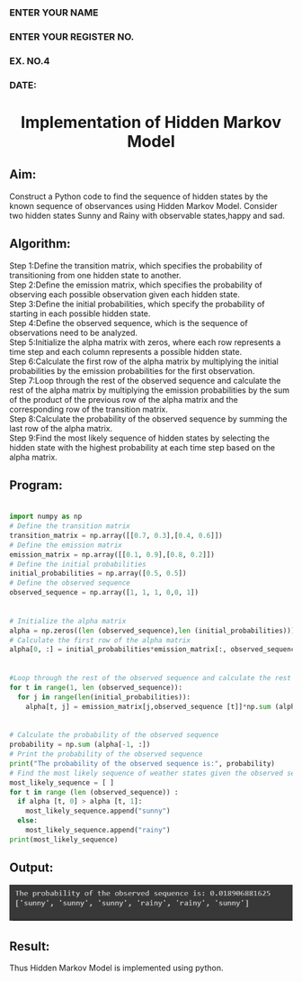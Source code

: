 <H3>ENTER YOUR NAME</H3>
<H3>ENTER YOUR REGISTER NO.</H3>
<H3>EX. NO.4</H3>
<H3>DATE:</H3>
<H1 ALIGN =CENTER> Implementation of Hidden Markov Model</H1>

## Aim: 
Construct a Python code to find the sequence of hidden states by the known sequence of observances using Hidden Markov Model. Consider two hidden states Sunny and Rainy with observable states,happy and sad.

## Algorithm:

Step 1:Define the transition matrix, which specifies the probability of transitioning from  one hidden state to another.<br>
Step 2:Define the emission matrix, which specifies the probability of observing each possible observation given each hidden state.<br>
Step 3:Define the initial probabilities, which specify the probability of starting in each possible hidden state.<br>
Step 4:Define the observed sequence, which is the sequence of observations need to  be analyzed.<br>
Step 5:Initialize the alpha matrix with zeros, where each row represents a time step and each column represents a possible hidden state.<br>
Step 6:Calculate the first row of the alpha matrix by multiplying the initial  probabilities by the emission probabilities for the first observation.<br>
Step 7:Loop through the rest of the observed sequence and calculate the rest of the alpha matrix by multiplying the emission probabilities by the sum of the product of 
       the previous row of the alpha matrix and the corresponding row of the transition matrix.<br>
Step 8:Calculate the probability of the observed sequence by summing the last row of the alpha matrix.<br>
Step 9:Find the most likely sequence of hidden states by selecting the hidden state with the highest probability at each time step based on the alpha matrix.<br>

## Program:
```py

import numpy as np
# Define the transition matrix 
transition_matrix = np.array([[0.7, 0.3],[0.4, 0.6]])
# Define the emission matrix
emission_matrix = np.array([[0.1, 0.9],[0.8, 0.2]])
# Define the initial probabilities 
initial_probabilities = np.array([0.5, 0.5])
# Define the observed sequence
observed_sequence = np.array([1, 1, 1, 0,0, 1])


# Initialize the alpha matrix
alpha = np.zeros((len (observed_sequence),len (initial_probabilities)))
# Calculate the first row of the alpha matrix 
alpha[0, :] = initial_probabilities*emission_matrix[:, observed_sequence[0]]


#Loop through the rest of the observed sequence and calculate the rest of the alpha matrix 
for t in range(1, len (observed_sequence)):
  for j in range(len(initial_probabilities)):
    alpha[t, j] = emission_matrix[j,observed_sequence [t]]*np.sum (alpha[t-1, :] *transition_matrix[:, j])

    
# Calculate the probability of the observed sequence 
probability = np.sum (alpha[-1, :])
# Print the probability of the observed sequence 
print("The probability of the observed sequence is:", probability)
# Find the most likely sequence of weather states given the observed sequence
most_likely_sequence = [ ]
for t in range (len (observed_sequence)) :
  if alpha [t, 0] > alpha [t, 1]:
    most_likely_sequence.append("sunny")
  else:
    most_likely_sequence.append("rainy")
print(most_likely_sequence)
```

## Output:
![alt text](image-1.png)

## Result:
Thus Hidden Markov Model is implemented using python.

